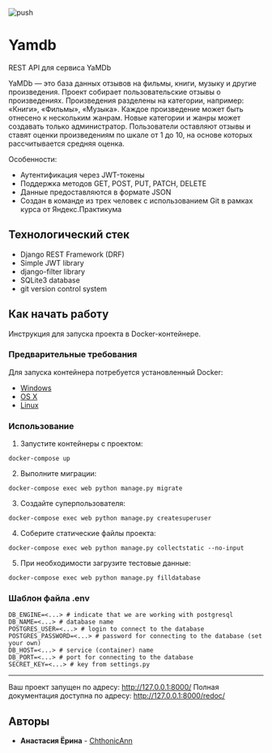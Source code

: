 ![push](https://github.com/ChthonicAnn/yamdb_final/actions/workflows/yamdb_workflow.yml/badge.svg?event=push)

# Yamdb

REST API для сервиса YaMDb

YaMDb — это база данных отзывов на фильмы, книги, музыку и другие произведения. Проект собирает пользовательские отзывы о произведениях. Произведения разделены на категории, например: «Книги», «Фильмы», «Музыка». Каждое произведение может быть отнесено к нескольким жанрам. Новые категории и жанры может создавать только администратор. Пользователи оставляют отзывы и ставят оценки произведениям по шкале от 1 до 10, на основе которых рассчитывается средняя оценка.

Особенности:

- Аутентификация через JWT-токены
- Поддержка методов GET, POST, PUT, PATCH, DELETE
- Данные предоставляются в формате JSON
- Создан в команде из трех человек с использованием Git в рамках курса от Яндекс.Практикума

## Технологический стек

- Django REST Framework (DRF)
- Simple JWT library
- django-filter library
- SQLite3 database
- git version control system

## Как начать работу

Инструкция для запуска проекта в Docker-контейнере.

### Предварительные требования

Для запуска контейнера потребуется установленный Docker:

* [Windows](https://docs.docker.com/windows/started)
* [OS X](https://docs.docker.com/mac/started/)
* [Linux](https://docs.docker.com/linux/started/)

### Использование

1) Запустите контейнеры с проектом:
```
docker-compose up 
```
2) Выполните миграции:
```
docker-compose exec web python manage.py migrate
```
3) Создайте суперпользователя:
```
docker-compose exec web python manage.py createsuperuser
```
4) Соберите статические файлы проекта:
```
docker-compose exec web python manage.py collectstatic --no-input
```
5) При необходимости загрузите тестовые данные:
```
docker-compose exec web python manage.py filldatabase
```

### Шаблон файла .env

```
DB_ENGINE=<...> # indicate that we are working with postgresql
DB_NAME=<...> # database name
POSTGRES_USER=<...> # login to connect to the database
POSTGRES_PASSWORD=<...> # password for connecting to the database (set your own)
DB_HOST=<...> # service (container) name
DB_PORT=<...> # port for connecting to the database
SECRET_KEY=<...> # key from settings.py
```

__________________________________
Ваш проект запущен по адресу: http://127.0.0.1:8000/
Полная документация доступна по адресу: http://127.0.0.1:8000/redoc/

## Авторы

* **Анастасия Ёрина** - [ChthonicAnn](https://github.com/ChthonicAnn/)
